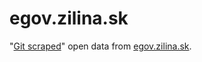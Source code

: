 # egov.zilina.sk
"[Git scraped](https://simonwillison.net/2020/Oct/9/git-scraping/)" open data from [egov.zilina.sk](https://egov.zilina.sk/Default.aspx?NavigationState=1100:0:).
